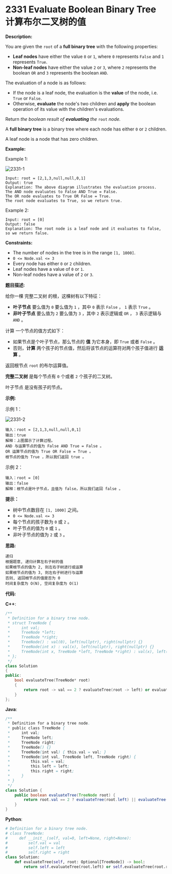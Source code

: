 # 2331 Evaluate Boolean Binary Tree 计算布尔二叉树的值

__Description:__

You are given the `root` of a __full binary tree__ with the following properties:

- __Leaf nodes__ have either the value `0` or `1`, where `0` represents `False` and `1` represents `True`.
- __Non-leaf nodes__ have either the value `2` or `3`, where `2` represents the boolean `OR` and `3` represents the boolean `AND`.

The evaluation of a node is as follows:

- If the node is a leaf node, the evaluation is the __value__ of the node, i.e. `True` or `False`.
- Otherwise, __evaluate__ the node's two children and __apply__ the boolean operation of its value with the children's evaluations.

Return _the boolean result of __evaluating__ the_ `root` _node._

A __full binary tree__ is a binary tree where each node has either `0` or `2` children.

A leaf node is a node that has zero children.

__Example:__

Example 1:

![2331-1](https://assets.leetcode.com/uploads/2022/05/16/example1drawio1.png)

```text
Input: root = [2,1,3,null,null,0,1]
Output: true
Explanation: The above diagram illustrates the evaluation process.
The AND node evaluates to False AND True = False.
The OR node evaluates to True OR False = True.
The root node evaluates to True, so we return true.
```

Example 2:

```text
Input: root = [0]
Output: false
Explanation: The root node is a leaf node and it evaluates to false, so we return false.
```

__Constraints:__

- The number of nodes in the tree is in the range `[1, 1000]`.
- `0 <= Node.val <= 3`
- Every node has either `0` or `2` children.
- Leaf nodes have a value of `0` or `1`.
- Non-leaf nodes have a value of `2` or `3`.

__题目描述:__

给你一棵 完整二叉树 的根，这棵树有以下特征：

- __叶子节点__ 要么值为 `0` 要么值为 `1` ，其中 `0` 表示 `False` ， `1` 表示 `True` 。
- __非叶子节点__ 要么值为 `2` 要么值为 `3` ，其中 `2` 表示逻辑或 `OR` ， `3` 表示逻辑与 `AND` 。

计算 一个节点的值方式如下：

- 如果节点是个叶子节点，那么节点的 __值__ 为它本身，即 `True` 或者 `False` 。
- 否则，__计算__ 两个孩子的节点值，然后将该节点的运算符对两个孩子值进行 __运算__ 。

返回根节点 `root` 的布尔运算值。

__完整二叉树__ 是每个节点有 `0` 个或者 `2` 个孩子的二叉树。

叶子节点 是没有孩子的节点。

__示例:__

示例 1：

![2331-2](https://assets.leetcode.com/uploads/2022/05/16/example1drawio1.png)

```text
输入：root = [2,1,3,null,null,0,1]
输出：true
解释：上图展示了计算过程。
AND 与运算节点的值为 False AND True = False 。
OR 运算节点的值为 True OR False = True 。
根节点的值为 True ，所以我们返回 true 。
```

示例 2：

```text
输入：root = [0]
输出：false
解释：根节点是叶子节点，且值为 false，所以我们返回 false 。
```

__提示：__

- 树中节点数目在 `[1, 1000]` 之间。
- `0 <= Node.val <= 3`
- 每个节点的孩子数为 `0` 或 `2` 。
- 叶子节点的值为 `0` 或 `1` 。
- 非叶子节点的值为 `2` 或 `3` 。

__思路:__

```text
递归
根据题意, 递归计算左右子树的值
如果根节点的值为 2, 则左右子树进行或运算
如果根节点的值为 3, 则左右子树进行与运算
否则, 返回根节点的值是否为 0
时间复杂度为 O(N), 空间复杂度为 O(1)
```

__代码:__

__C++__:

```C++
/**
 * Definition for a binary tree node.
 * struct TreeNode {
 *     int val;
 *     TreeNode *left;
 *     TreeNode *right;
 *     TreeNode() : val(0), left(nullptr), right(nullptr) {}
 *     TreeNode(int x) : val(x), left(nullptr), right(nullptr) {}
 *     TreeNode(int x, TreeNode *left, TreeNode *right) : val(x), left(left), right(right) {}
 * };
 */
class Solution 
{
public:
    bool evaluateTree(TreeNode* root) 
    {
        return root -> val == 2 ? evaluateTree(root -> left) or evaluateTree(root -> right) : (root -> val == 3 ? evaluateTree(root -> left) and evaluateTree(root -> right) : !!root -> val);
    }
};
```

__Java__:

```Java
/**
 * Definition for a binary tree node.
 * public class TreeNode {
 *     int val;
 *     TreeNode left;
 *     TreeNode right;
 *     TreeNode() {}
 *     TreeNode(int val) { this.val = val; }
 *     TreeNode(int val, TreeNode left, TreeNode right) {
 *         this.val = val;
 *         this.left = left;
 *         this.right = right;
 *     }
 * }
 */
class Solution {
    public boolean evaluateTree(TreeNode root) {
        return root.val == 2 ? evaluateTree(root.left) || evaluateTree(root.right) : (root.val == 3 ? evaluateTree(root.left) && evaluateTree(root.right) : root.val != 0);
    }
}
```

__Python__:

```Python
# Definition for a binary tree node.
# class TreeNode:
#     def __init__(self, val=0, left=None, right=None):
#         self.val = val
#         self.left = left
#         self.right = right
class Solution:
    def evaluateTree(self, root: Optional[TreeNode]) -> bool:
        return self.evaluateTree(root.left) or self.evaluateTree(root.right) if root.val == 2 else self.evaluateTree(root.left) and self.evaluateTree(root.right) if root.val == 3 else not not root.val
```
